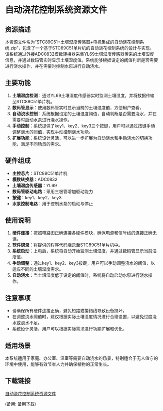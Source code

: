 # 自动浇花控制系统资源文件

## 资源描述

本资源文件名为“STC89C51+土壤湿度传感器+电机集成的自动浇花控制系统.zip”，包含了一个基于STC89C51单片机的自动浇花控制系统的设计与实现。该系统通过外接ADC0832模数转换器采集YL69土壤湿度传感器传来的土壤湿度信息，并通过数码管实时显示土壤湿度值。系统能够根据设定的阈值判断是否需要进行浇水操作，并在需要时控制水泵进行自动浇水。

## 主要功能

1. **土壤湿度检测**：通过YL69土壤湿度传感器实时监测土壤湿度，并将数据传输至STC89C51单片机。
2. **数码管显示**：使用数码管实时显示当前的土壤湿度值，方便用户查看。
3. **自动浇水控制**：系统根据设定的土壤湿度阈值，自动判断是否需要浇水，并在需要时启动水泵进行浇水操作。
4. **手动控制**：系统提供了key1、key2、key3三个按键，用户可以通过按键手动调整浇水的阈值，实现手动控制浇水功能。
5. **扩展功能**：系统设计灵活，可以进一步扩展为自动浇水和手动浇水的切换功能，满足不同场景的需求。

## 硬件组成

- **主控芯片**：STC89C51单片机
- **模数转换器**：ADC0832
- **土壤湿度传感器**：YL69
- **数码管驱动电路**：采用三极管增加驱动能力
- **按键**：key1、key2、key3
- **水泵控制电路**：用于控制水泵的启动与停止

## 使用说明

1. **硬件连接**：按照电路图正确连接各硬件模块，确保电源和信号线的连接正确无误。
2. **软件烧录**：将提供的程序代码烧录至STC89C51单片机中。
3. **系统启动**：上电后，系统将自动开始监测土壤湿度，并通过数码管显示当前湿度值。
4. **手动调整**：通过key1、key2、key3按键，用户可以手动调整浇水的阈值，以适应不同的土壤湿度需求。
5. **自动浇水**：当土壤湿度低于设定的阈值时，系统将自动启动水泵进行浇水操作。

## 注意事项

- 请确保所有硬件连接正确，避免短路或接错线导致设备损坏。
- 在调整浇水阈值时，建议根据实际土壤湿度情况进行合理设置，以避免过度浇水或浇水不足。
- 系统设计灵活，用户可以根据实际需求进行功能扩展和优化。

## 适用场景

本系统适用于家庭、办公室、温室等需要自动浇水的场景，特别适合于无人值守的环境中使用，能够有效节省人力并确保植物的正常生长。

## 下载链接
[自动浇花控制系统资源文件](https://pan.quark.cn/s/251ec4809227) 

(备用: [备用下载](https://pan.baidu.com/s/1vQ0qAwzTZZOtXnHvOZR5aA?pwd=1pjw))

